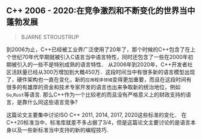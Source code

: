## C++ 2006 - 2020:在竞争激烈和不断变化的世界当中蓬勃发展

> BJARNE STROUSTRUP 

到2006为止，C++已经被工业界广泛使用了20年了，那个时候的C++包含了在上个世纪70年代早期就被引入C语言当中语言特性，同时还包含了一些在2000年初期被引入的一些不是特别成熟的语言特性．
从2006年到2020年，C++开发者社区活跃量已经从300万增加到大概450万．这段时间当中有很多新的语言模型出现了，硬件架构也一直在变化，新的`应用程序领域`变得更加重要，而且在这段时间有很多的有雄厚的资金和技术专家开发的语言也出来争取新的统治地位，例如`Go`,`Rust`等语言.
那么C++作为一个比较老的而且没有严格意义上的财政支持的语言，是靠什么同这些语言竞争?

这篇论文主要集中讨论ISO C++ 2011, 2014, 2017, 2020这些标准的变化．
在C++20标准当中，标准库就差不多占据了3/4，但是这篇论文主要讨论的是语言本身以及一些新标准当中支持的新的编程技巧.

